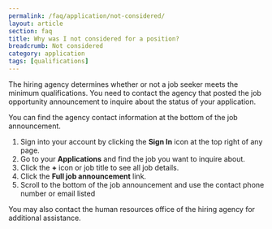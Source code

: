 ```yaml
---
permalink: /faq/application/not-considered/
layout: article
section: faq
title: Why was I not considered for a position?
breadcrumb: Not considered
category: application
tags: [qualifications]
---
```


The hiring agency determines whether or not a job seeker meets the minimum qualifications. You need to contact the agency that posted the job opportunity announcement to inquire about the status of your application.

You can find the agency contact information at the bottom of the job announcement.

1. Sign into your account by clicking the **Sign In** icon at the top right of any page. 
2. Go to your **Applications** and find the job you want to inquire about.
3. Click the **+** icon or job title to see all job details.
4. Click the **Full job announcement** link.
5. Scroll to the bottom of the job announcement and use the contact phone number or email listed

You may also contact the human resources office of the hiring agency for additional assistance.

